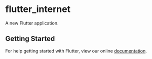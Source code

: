 # flutter_internet

A new Flutter application.

## Getting Started

For help getting started with Flutter, view our online
[documentation](https://flutter.io/).
